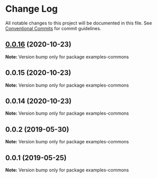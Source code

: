 # Change Log

All notable changes to this project will be documented in this file.
See [Conventional Commits](https://conventionalcommits.org) for commit guidelines.

## [0.0.16](https://github.com/error-reporter/bexer/compare/v0.0.15...v0.0.16) (2020-10-23)

**Note:** Version bump only for package examples-commons





## 0.0.15 (2020-10-23)

**Note:** Version bump only for package examples-commons





## 0.0.14 (2020-10-23)

**Note:** Version bump only for package examples-commons





## 0.0.2 (2019-05-30)

**Note:** Version bump only for package examples-commons





## 0.0.1 (2019-05-25)

**Note:** Version bump only for package examples-commons
